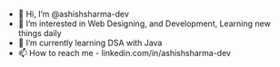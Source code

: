 - 👋 Hi, I’m @ashishsharma-dev
- 👀 I’m interested in Web Designing, and Development, Learning new things daily
- 🌱 I’m currently learning DSA with Java
- 📫 How to reach me - linkedin.com/in/ashishsharma-dev

<!---
ashishsharma-dev/ashishsharma-dev is a ✨ special ✨ repository because its `README.md` (this file) appears on your GitHub profile.
You can click the Preview link to take a look at your changes.
--->
